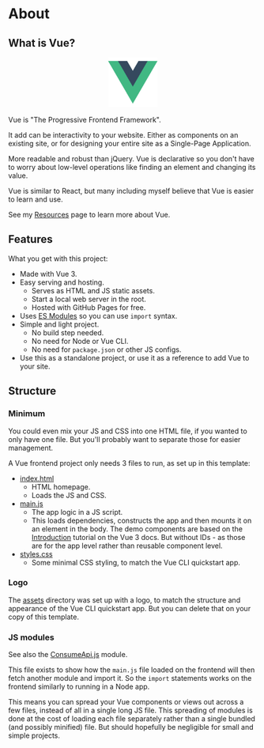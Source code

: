 # About


## What is Vue?

<div align="center">
    <a href="https://vuejs.org">
        <img src="https://raw.githubusercontent.com/github/explore/master/topics/vue/vue.png"
            alt="vue icon"
            title="Vue.js"
            width="100" height="100" />
    </a>
</div>

Vue is "The Progressive Frontend Framework".

It add can be interactivity to your website. Either as components on an existing site, or for designing your entire site as a Single-Page Application.

More readable and robust than jQuery. Vue is declarative so you don't have to worry about low-level operations like finding an element and changing its value.

Vue is similar to React, but many including myself believe that Vue is easier to learn and use.

See my [Resources](https://michaelcurrin.github.io/dev-resources/resources/javascript/packages/vue/) page to learn more about Vue.


## Features

What you get with this project:

- Made with Vue 3.
- Easy serving and hosting.
    - Serves as HTML and JS static assets.
    - Start a local web server in the root.
    - Hosted with GitHub Pages for free.
- Uses [ES Modules][] so you can use `import` syntax.
- Simple and light project.
    - No build step needed.
    - No need for Node or Vue CLI.
    - No need for `package.json` or other JS configs.
- Use this as a standalone project, or use it as a reference to add Vue to your site.

[ES Modules]: https://michaelcurrin.github.io/dev-cheatsheets/cheatsheets/javascript/general/modules/es-modules.html


## Structure

### Minimum

You could even mix your JS and CSS into one HTML file, if you wanted to only have one file. But you'll probably want to separate those for easier management.

A Vue frontend project only needs 3 files to run, as set up in this template:

- [index.html](/index.html)
    - HTML homepage.
    - Loads the JS and CSS.
- [main.js](/main.js)
    - The app logic in a JS script.
    - This loads dependencies, constructs the app and then mounts it on an element in the body. The demo components are based on the [Introduction](https://v3.vuejs.org/guide/introduction.html) tutorial on the Vue 3 docs. But without IDs - as those are for the app level rather than reusable component level.
- [styles.css](/styles.css)
    - Some minimal CSS styling, to match the Vue CLI quickstart app.

### Logo

The [assets](/assets/) directory was set up with a logo, to match the structure and appearance of the Vue CLI quickstart app. But you can delete that on your copy of this template.

### JS modules

See also the [ConsumeApi.js](/ConsumeApi.js) module.

This file exists to show how the `main.js` file loaded on the frontend will then fetch another
module and import it. So the `import` statements works on the frontend similarly to running in a
Node app.

This means you can spread your Vue components or views out across a few files, instead of all in a
single long JS file. This spreading of modules is done at the cost of loading each file separately
rather than a single bundled (and possibly minified) file. But should hopefully be negligible for
small and simple projects.
